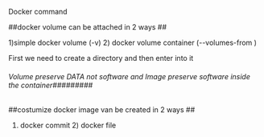 Docker command 

##docker volume can be attached in 2 ways ##

1)simple docker volume (-v)
2) docker volume container (--volumes-from <first container name>)

First we need to create a directory and then enter into it 

###### Volume preserve DATA not software and Image preserve software inside the container#########

##costumize docker image van be created in 2 ways ##

1) docker commit 2) docker file 
